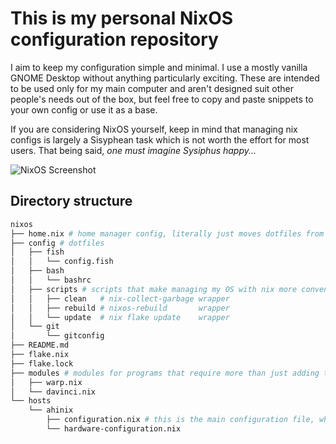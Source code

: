 # This is my personal NixOS configuration repository
I aim to keep my configuration simple and minimal. I use a mostly vanilla GNOME Desktop without anything particularly exciting. 
These are intended to be used only for my main computer and aren't designed suit other people's needs out of the box, but feel free to copy and paste snippets to your own config or use it as a base.  

If you are considering NixOS yourself, keep in mind that managing nix configs is largely a Sisyphean task which is not worth the effort for most users. That being said, *one must imagine Sysiphus happy...*

![NixOS Screenshot](https://github.com/ahi6/configuration.nix/assets/60984726/48701aab-0120-4c99-a0f4-7c0b18e62e57)


## Directory structure
```sh
nixos
├── home.nix # home manager config, literally just moves dotfiles from /config to the correct folder
├── config # dotfiles
│   ├── fish
│   │   └── config.fish
│   ├── bash
│   │   └── bashrc
│   ├── scripts # scripts that make managing my OS with nix more convenient
│   │   ├── clean   # nix-collect-garbage wrapper
│   │   ├── rebuild # nixos-rebuild       wrapper
│   │   └── update  # nix flake update    wrapper
│   └── git
│       └── gitconfig
├── README.md
├── flake.nix
├── flake.lock
├── modules # modules for programs that require more than just adding to systemPackages
│   ├── warp.nix
│   └── davinci.nix
└── hosts  
    └── ahinix
        ├── configuration.nix # this is the main configuration file, where most installed programs are listed
        └── hardware-configuration.nix
```


